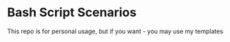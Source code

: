 # Bash Script Scenarios
This repo is for personal usage, but if you want - you may use my templates
